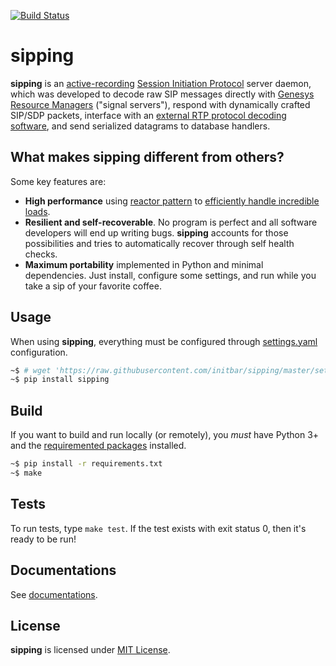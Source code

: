 [![Build Status](https://travis-ci.org/initbar/sipping.svg?branch=master)](https://travis-ci.org/initbar/sipping)

# sipping

**sipping** is an [active-recording](https://en.wikipedia.org/wiki/VoIP_recording) [Session Initiation Protocol](https://www.ietf.org/rfc/rfc3261.txt) server daemon, which was developed to decode raw SIP messages directly with [Genesys](https://www.genesys.com) [Resource Managers](https://docs.genesys.com/Documentation/GVP/85/GDG/GCRM) ("signal servers"), respond with dynamically crafted SIP/SDP packets, interface with an [external RTP protocol decoding software](), and send serialized datagrams to database handlers.

## What makes **sipping** different from others?

Some key features are:

- **High performance** using [reactor pattern](https://en.wikipedia.org/wiki/Reactor_pattern) to [efficiently handle incredible loads](#case-study).
- **Resilient and self-recoverable**. No program is perfect and all software developers will end up writing bugs. **sipping** accounts for those possibilities and tries to automatically recover through self health checks.
- **Maximum portability** implemented in Python and minimal dependencies. Just install, configure some settings, and run while you take a sip of your favorite coffee.

## Usage

When using **sipping**, everything must be configured through [settings.yaml](./settings.yaml) configuration.

```bash
~$ # wget 'https://raw.githubusercontent.com/initbar/sipping/master/settings.yaml'
~$ pip install sipping
```

## Build

If you want to build and run locally (or remotely), you *must* have Python 3+ and the [requiremented packages](./requirements.txt) installed.

```bash
~$ pip install -r requirements.txt
~$ make
```

## Tests

To run tests, type `make test`. If the test exists with exit status 0, then it's ready to be run!

## Documentations

See [documentations]().

## License

**sipping** is licensed under [MIT License](./LICENSE.md).
